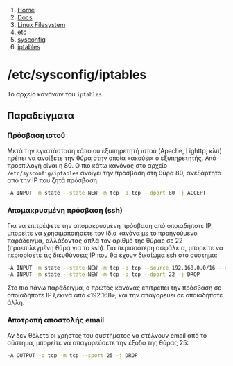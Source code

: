 <!-- -
Title: /etc/sysconfig/iptables
First Published: 2012-02-08
- -->

<ol class="breadcrumb" itemprop="breadcrumb">
    <li><a href="/">Home</a></li>
    <li><a href="/docs/">Docs</a></li>
    <li><a href="/docs/lfs/">Linux Filesystem</a></li>
    <li><a href="/docs/lfs/etc/">etc</a></li>
    <li><a href="/docs/lfs/etc/sysconfig/">sysconfig</a></li>
    <li><a href="/docs/lfs/etc/sysconfig/iptables">iptables</a></li>
</ol>

/etc/sysconfig/iptables
=======================

Το αρχείο κανόνων του `iptables`.

Παραδείγματα
------------

### Πρόσβαση ιστού ###

Μετά την εγκατάσταση κάποιου εξυπηρετητή ιστού (Apache, Lighttp, κλπ) 
πρέπει να ανοίξετε την θύρα στην οποία «ακούει» ο εξυπηρετητής. Από 
προεπιλογή είναι η 80. Ο πιο κάτω κανόνας στο αρχείο `/etc/sysconfig/iptables` 
ανοίγει την πρόσβαση στη θύρα 80, ανεξάρτητα από την IP που ζητά πρόσβαση:

```bash
-A INPUT -m state --state NEW -m tcp -p tcp --dport 80 -j ACCEPT
```

### Απομακρυσμένη πρόσβαση (ssh) ###

Για να επιτρέψετε την απομακρυσμένη πρόσβαση από οποιαδήποτε IP, μπορείτε να χρησιμοποιήσετε τον ίδιο κανόνα με το προηγούμενο παράδειγμα, αλλάζοντας απλά τον αριθμό της θύρας σε 22 (προεπιλεγμένη θύρα για το ssh). Για περισσότερη ασφάλεια, μπορείτε να περιορίσετε τις διευθύνσεις IP που θα έχουν δικαίωμα ssh στο σύστημα: 

```bash
-A INPUT -m state --state NEW -m tcp -p tcp --source 192.168.0.0/16 --dport 22 -j ACCEPT
-A INPUT -m state --state NEW -m tcp -p tcp --dport 22 -j DROP
```

Στο πιο πάνω παράδειγμα, ο πρώτος κανόνας επιτρέπει την πρόσβαση σε οποιαδήποτε IP ξεκινά από «192.168», και την απαγορεύει σε οποιαδήποτε άλλη. 

### Αποτροπή αποστολής email ###

Αν δεν θέλετε οι χρήστες του συστήματος να στέλνουν email από το σύστημα, μπορείτε να απαγορεύσετε την έξοδο της θύρας 25: 

```bash
-A OUTPUT -p tcp -m tcp --sport 25 -j DROP
```
